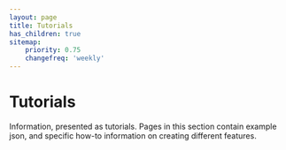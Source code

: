 ```yaml
---
layout: page
title: Tutorials
has_children: true
sitemap:
    priority: 0.75
    changefreq: 'weekly'
---
```


# Tutorials

Information, presented as tutorials. Pages in this section contain example json, and specific how-to information on creating different features.